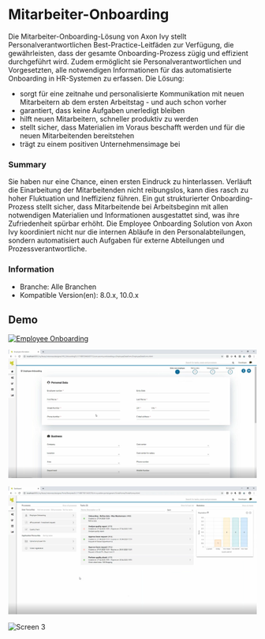 # Mitarbeiter-Onboarding
Die Mitarbeiter-Onboarding-Lösung von Axon Ivy stellt Personalverantwortlichen 
Best-Practice-Leitfäden zur Verfügung, die gewährleisten, dass der gesamte 
Onboarding-Prozess zügig und effizient durchgeführt wird. Zudem ermöglicht sie 
Personalverantwortlichen und Vorgesetzten, alle notwendigen Informationen für das 
automatisierte Onboarding in HR-Systemen zu erfassen. Die Lösung:

- sorgt für eine zeitnahe und personalisierte Kommunikation mit neuen Mitarbeitern ab dem ersten Arbeitstag - und auch schon vorher
- garantiert, dass keine Aufgaben unerledigt bleiben
- hilft neuen Mitarbeitern, schneller produktiv zu werden
- stellt sicher, dass Materialien im Voraus beschafft werden und für die neuen Mitarbeitenden bereitstehen
- trägt zu einem positiven Unternehmensimage bei

### Summary
Sie haben nur eine Chance, einen ersten Eindruck zu hinterlassen. Verläuft die 
Einarbeitung der Mitarbeitenden nicht reibungslos, kann dies rasch zu hoher Fluktuation 
und Ineffizienz führen. Ein gut strukturierter Onboarding-Prozess stellt sicher, dass 
Mitarbeitende bei Arbeitsbeginn mit allen notwendigen Materialien und Informationen 
ausgestattet sind, was ihre Zufriedenheit spürbar erhöht. Die Employee Onboarding Solution 
von Axon Ivy koordiniert nicht nur die internen Abläufe in den Personalabteilungen, 
sondern automatisiert auch Aufgaben für externe Abteilungen und Prozessverantwortliche.

### Information
-   Branche: Alle Branchen
-   Kompatible Version(en):  8.0.x, 10.0.x

## Demo

[![Employee Onboarding](https://img.youtube.com/vi/1WpfmeKhJyY/0.jpg)](https://www.youtube.com/watch?v=1WpfmeKhJyY)

![Screen 1](screen1.png "Screen 1")

![Screen 2](screen2.png "Screen 2")

![Screen 3](screen3.png "Screen 3")
